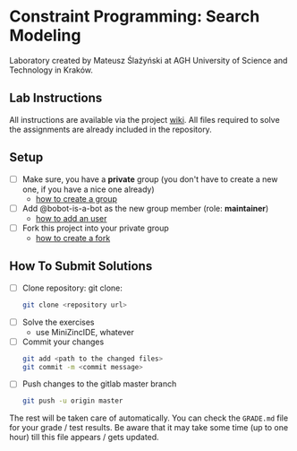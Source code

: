 # Constraint Programming: Search Modeling

Laboratory created by Mateusz Ślażyński at AGH University of Science and Technology in Kraków.

## Lab Instructions

All instructions are available via the project [wiki](https://gitlab.com/agh-courses/2021-2022/artificial-intelligence/lab-04-search-modelling/-/wikis/home). 
All files required to solve the assignments are already included in the repository.

## Setup 

* [ ] Make sure, you have a **private** group (you don't have to create a new one, if you have a nice one already)
  * [how to create a group](https://docs.gitlab.com/ee/user/group/#create-a-group)
* [ ] Add @bobot-is-a-bot as the new group member (role: **maintainer**)
  * [how to add an user](https://docs.gitlab.com/ee/user/group/#add-users-to-a-group)
* [ ] Fork this project into your private group
  * [how to create a fork](https://docs.gitlab.com/ee/user/project/repository/forking_workflow.html#creating-a-fork)


## How To Submit Solutions

* [ ] Clone repository: git clone:
    ```bash 
    git clone <repository url>
    ```
* [ ] Solve the exercises 
    * use MiniZincIDE, whatever
* [ ] Commit your changes
    ```bash
    git add <path to the changed files>
    git commit -m <commit message>
    ```
* [ ] Push changes to the gitlab master branch
    ```bash
    git push -u origin master
    ```

The rest will be taken care of automatically. You can check the `GRADE.md` file for your grade / test results. Be aware that it may take some time (up to one hour) till this file appears / gets updated.  
